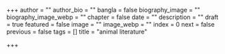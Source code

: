 +++
author = ""
author_bio = ""
bangla = false
biography_image = ""
biography_image_webp = ""
chapter = false
date = ""
description = ""
draft = true
featured = false
image = ""
image_webp = ""
index = 0
next = false
previous = false
tags = []
title = "animal literature"

+++
